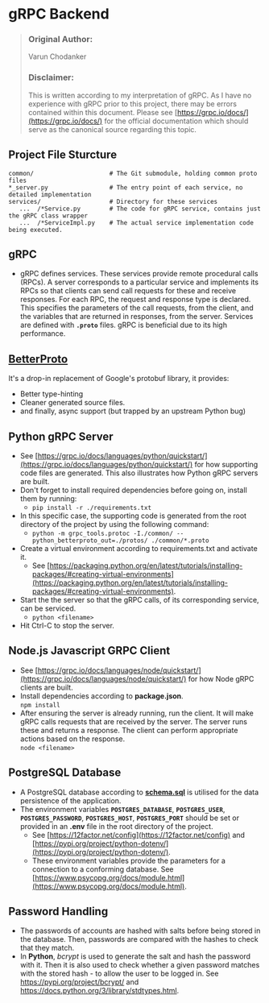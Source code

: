 # gRPC Backend

> ### Original Author:
> Varun Chodanker
> ### Disclaimer:
> This is written according to my interpretation of gRPC. As I have no experience with gRPC prior to this project, there may be errors contained within this document. Please see [https://grpc.io/docs/](https://grpc.io/docs/) for the official documentation which should serve as the canonical source regarding this topic.

## Project File Sturcture

```
common/                     # The Git submodule, holding common proto files
*_server.py                 # The entry point of each service, no detailed implementation
services/                   # Directory for these services
   ...  /*Service.py        # The code for gRPC service, contains just the gRPC class wrapper
   ...  /*ServiceImpl.py    # The actual service implementation code being executed.
```

## gRPC

- gRPC defines services. These services provide remote procedural calls (RPCs). A server corresponds to a particular service and implements its RPCs so that clients can send call requests for these and receive responses. For each RPC, the request and response type is declared. This specifies the parameters of the call requests, from the client, and the variables that are returned in responses, from the server. Services are defined with **`.proto`** files. gRPC
is beneficial due to its high performance.

## [BetterProto](https://github.com/danielgtaylor/python-betterproto)

It's a drop-in replacement of Google's protobuf library, it provides:

- Better type-hinting
- Cleaner generated source files.
- and finally, async support (but trapped by an upstream Python bug)

## Python gRPC Server

- See [https://grpc.io/docs/languages/python/quickstart/](https://grpc.io/docs/languages/python/quickstart/) for how supporting code files are generated. This also illustrates how Python gRPC servers are built.
- Don't forget to install required dependencies before going on, install them by running:
    - `pip install -r ./requirements.txt`
- In this specific case, the supporting code is generated from the root directory of the project by using the following command:
    - `python -m grpc_tools.protoc -I./common/ --python_betterproto_out=./protos/ ./common/*.proto`
- Create a virtual environment according to requirements.txt and activate it.
    - See [https://packaging.python.org/en/latest/tutorials/installing-packages/#creating-virtual-environments](https://packaging.python.org/en/latest/tutorials/installing-packages/#creating-virtual-environments).
- Start the the server so that the gRPC calls, of its corresponding service, can be serviced.  
    - `python <filename>`
- Hit Ctrl-C to stop the server.

## Node.js Javascript GRPC Client

- See [https://grpc.io/docs/languages/node/quickstart/](https://grpc.io/docs/languages/node/quickstart/) for how Node gRPC clients are built.
- Install dependencies according to **package.json**.  
`npm install`
- After ensuring the server is already running, run the client. It will make gRPC calls requests that are received by the server. The server runs these and returns a response. The client can perform appropriate actions based on the response.  
`node <filename>`

## PostgreSQL Database

- A PostgreSQL database according to **[schema.sql](https://github.com/cs261-2022-group22/postgresql-schema/blob/main/schema.sql)** is utilised for the data persistence of the application.
- The environment variables **`POSTGRES_DATABASE`**, **`POSTGRES_USER`**, **`POSTGRES_PASSWORD`**, **`POSTGRES_HOST`**, **`POSTGRES_PORT`** should be set or provided in an **.env** file in the root directory of the project.
    - See [https://12factor.net/config](https://12factor.net/config) and [https://pypi.org/project/python-dotenv/](https://pypi.org/project/python-dotenv/).  
    - These environment variables provide the parameters for a connection to a conforming database. See [https://www.psycopg.org/docs/module.html](https://www.psycopg.org/docs/module.html).

## Password Handling

- The passwords of accounts are hashed with salts before being stored in the database. Then, passwords are compared with the hashes to check that they match.
- In **Python**, *bcrypt* is used to generate the salt and hash the password with it. Then it is also used to check whether a given password matches with the stored hash - to allow the user to be logged in. See <https://pypi.org/project/bcrypt/> and <https://docs.python.org/3/library/stdtypes.html>.
